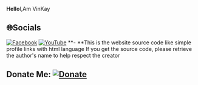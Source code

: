 **Hello**I,Am VinKay
## 🌐Socials
[![Facebook](https://img.shields.io/badge/Facebook-%231877F2.svg?logo=Facebook&logoColor=white)](https://facebook.com/Producer.Wzink) [![YouTube](https://img.shields.io/badge/YouTube-%23FF0000.svg?logo=YouTube&logoColor=white)](https://youtube.com/c/VinhNguyenOfficial512) 
**- **This is the website source code like simple profile links with html language
If you get the source code, please retrieve the author's name to help respect the creator

## Donate Me: [![Donate](https://cdn.glitch.global/3b0681f4-2c09-4bc9-9908-21f5a8dcb3e7/png-transparent-donation-computer-icons-volunteering-donation-miscellaneous-text-hand%20(1).png?v=1703468424000)](https://nguyenquocvinh.glitch.me/Donate)
